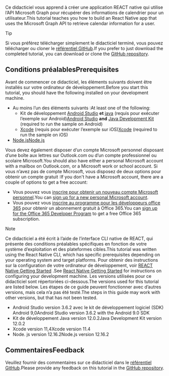 <!-- markdownlint-disable MD002 MD041 -->

<span data-ttu-id="dd109-101">Ce didacticiel vous apprend à créer une application REACT native qui utilise l’API Microsoft Graph pour récupérer des informations de calendrier pour un utilisateur.</span><span class="sxs-lookup"><span data-stu-id="dd109-101">This tutorial teaches you how to build an React Native app that uses the Microsoft Graph API to retrieve calendar information for a user.</span></span>

> [!TIP]
> <span data-ttu-id="dd109-102">Si vous préférez télécharger simplement le didacticiel terminé, vous pouvez télécharger ou cloner le [référentiel GitHub](https://github.com/microsoftgraph/msgraph-training-react-native).</span><span class="sxs-lookup"><span data-stu-id="dd109-102">If you prefer to just download the completed tutorial, you can download or clone the [GitHub repository](https://github.com/microsoftgraph/msgraph-training-react-native).</span></span>

## <a name="prerequisites"></a><span data-ttu-id="dd109-103">Conditions préalables</span><span class="sxs-lookup"><span data-stu-id="dd109-103">Prerequisites</span></span>

<span data-ttu-id="dd109-104">Avant de commencer ce didacticiel, les éléments suivants doivent être installés sur votre ordinateur de développement.</span><span class="sxs-lookup"><span data-stu-id="dd109-104">Before you start this tutorial, you should have the following installed on your development machine.</span></span>

- <span data-ttu-id="dd109-105">Au moins l’un des éléments suivants :</span><span class="sxs-lookup"><span data-stu-id="dd109-105">At least one of the following:</span></span>
  - <span data-ttu-id="dd109-106">Kit de développement [Android Studio](https://developer.android.com/studio/) **et** [java](https://jdk.java.net) (requis pour exécuter l’exemple sur Android)</span><span class="sxs-lookup"><span data-stu-id="dd109-106">[Android Studio](https://developer.android.com/studio/) **and** [Java Development Kit](https://jdk.java.net) (required to run the sample on Android)</span></span>
  - <span data-ttu-id="dd109-107">[Xcode](https://developer.apple.com/xcode/) (requis pour exécuter l’exemple sur iOS)</span><span class="sxs-lookup"><span data-stu-id="dd109-107">[Xcode](https://developer.apple.com/xcode/) (required to run the sample on iOS)</span></span>
- [<span data-ttu-id="dd109-108">Node.js</span><span class="sxs-lookup"><span data-stu-id="dd109-108">Node.js</span></span>](https://nodejs.org)

<span data-ttu-id="dd109-109">Vous devez également disposer d’un compte Microsoft personnel disposant d’une boîte aux lettres sur Outlook.com ou d’un compte professionnel ou scolaire Microsoft.</span><span class="sxs-lookup"><span data-stu-id="dd109-109">You should also have either a personal Microsoft account with a mailbox on Outlook.com, or a Microsoft work or school account.</span></span> <span data-ttu-id="dd109-110">Si vous n’avez pas de compte Microsoft, vous disposez de deux options pour obtenir un compte gratuit :</span><span class="sxs-lookup"><span data-stu-id="dd109-110">If you don't have a Microsoft account, there are a couple of options to get a free account:</span></span>

- <span data-ttu-id="dd109-111">Vous pouvez vous [inscrire pour obtenir un nouveau compte Microsoft personnel](https://signup.live.com/signup?wa=wsignin1.0&rpsnv=12&ct=1454618383&rver=6.4.6456.0&wp=MBI_SSL_SHARED&wreply=https://mail.live.com/default.aspx&id=64855&cbcxt=mai&bk=1454618383&uiflavor=web&uaid=b213a65b4fdc484382b6622b3ecaa547&mkt=E-US&lc=1033&lic=1).</span><span class="sxs-lookup"><span data-stu-id="dd109-111">You can [sign up for a new personal Microsoft account](https://signup.live.com/signup?wa=wsignin1.0&rpsnv=12&ct=1454618383&rver=6.4.6456.0&wp=MBI_SSL_SHARED&wreply=https://mail.live.com/default.aspx&id=64855&cbcxt=mai&bk=1454618383&uiflavor=web&uaid=b213a65b4fdc484382b6622b3ecaa547&mkt=E-US&lc=1033&lic=1).</span></span>
- <span data-ttu-id="dd109-112">Vous pouvez vous [inscrire au programme pour les développeurs office 365](https://developer.microsoft.com/office/dev-program) pour obtenir un abonnement gratuit à Office 365.</span><span class="sxs-lookup"><span data-stu-id="dd109-112">You can [sign up for the Office 365 Developer Program](https://developer.microsoft.com/office/dev-program) to get a free Office 365 subscription.</span></span>

> [!NOTE]
> <span data-ttu-id="dd109-113">Ce didacticiel a été écrit à l’aide de l’interface CLI native de REACT, qui présente des conditions préalables spécifiques en fonction de votre système d’exploitation et des plateformes cibles.</span><span class="sxs-lookup"><span data-stu-id="dd109-113">This tutorial was written using the React Native CLI, which has specific prerequisites depending on your operating system and target platforms.</span></span> <span data-ttu-id="dd109-114">Pour obtenir des instructions sur la configuration de votre ordinateur de développement, voir [REACT Native Getting Started](https://reactnative.dev/docs/environment-setup) .</span><span class="sxs-lookup"><span data-stu-id="dd109-114">See [React Native Getting Started](https://reactnative.dev/docs/environment-setup) for instructions on configuring your development machine.</span></span> <span data-ttu-id="dd109-115">Les versions utilisées pour ce didacticiel sont répertoriées ci-dessous.</span><span class="sxs-lookup"><span data-stu-id="dd109-115">The versions used for this tutorial are listed below.</span></span> <span data-ttu-id="dd109-116">Les étapes de ce guide peuvent fonctionner avec d’autres versions, mais cela n’a pas été testé.</span><span class="sxs-lookup"><span data-stu-id="dd109-116">The steps in this guide may work with other versions, but that has not been tested.</span></span>
>
> - <span data-ttu-id="dd109-117">Android Studio version 3.6.2 avec le kit de développement logiciel (SDK) Android 9,0</span><span class="sxs-lookup"><span data-stu-id="dd109-117">Android Studio version 3.6.2 with the Android 9.0 SDK</span></span>
> - <span data-ttu-id="dd109-118">Kit de développement Java version 12.0.2</span><span class="sxs-lookup"><span data-stu-id="dd109-118">Java Development Kit version 12.0.2</span></span>
> - <span data-ttu-id="dd109-119">Xcode version 11,4</span><span class="sxs-lookup"><span data-stu-id="dd109-119">Xcode version 11.4</span></span>
> - <span data-ttu-id="dd109-120">Node. js version 12.16.2</span><span class="sxs-lookup"><span data-stu-id="dd109-120">Node.js version 12.16.2</span></span>

## <a name="feedback"></a><span data-ttu-id="dd109-121">Commentaires</span><span class="sxs-lookup"><span data-stu-id="dd109-121">Feedback</span></span>

<span data-ttu-id="dd109-122">Veuillez fournir des commentaires sur ce didacticiel dans le [référentiel GitHub](https://github.com/microsoftgraph/msgraph-training-react-native).</span><span class="sxs-lookup"><span data-stu-id="dd109-122">Please provide any feedback on this tutorial in the [GitHub repository](https://github.com/microsoftgraph/msgraph-training-react-native).</span></span>
